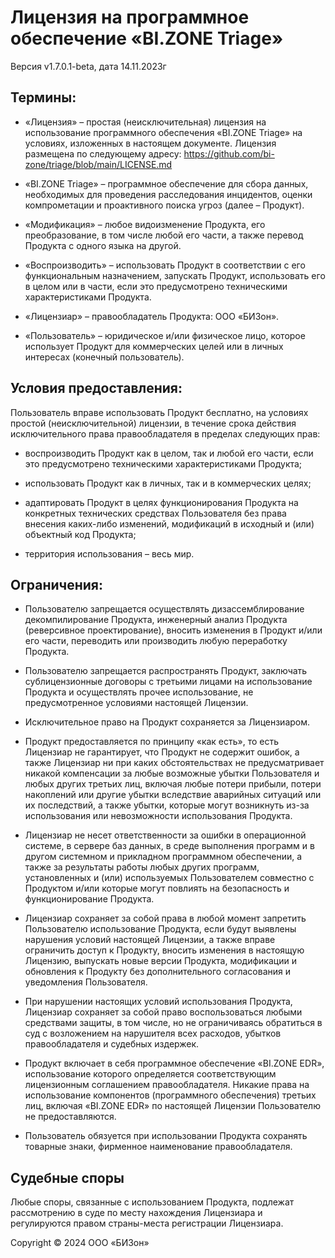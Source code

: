 # Лицензия на программное обеспечение «BI.ZONE Triage»

Версия v1.7.0.1-beta, дата 14.11.2023г


## Термины:

- «Лицензия» – простая (неисключительная) лицензия на использование программного обеспечения «BI.ZONE Triage» на условиях, изложенных в настоящем документе. Лицензия размещена по следующему адресу: https://github.com/bi-zone/triage/blob/main/LICENSE.md

- «BI.ZONE Triage» – программное обеспечение для сбора данных, необходимых для проведения расследования инцидентов, оценки компрометации и проактивного поиска угроз (далее – Продукт). 

- «Модификация» – любое видоизменение Продукта, его преобразование, в том числе любой его части, а также перевод Продукта с одного языка на другой.

- «Воспроизводить» – использовать Продукт в соответствии с его функциональным назначением, запускать Продукт, использовать его в целом или в части, если это предусмотрено техническими характеристиками Продукта.

- «Лицензиар» – правообладатель Продукта: ООО «БИЗон».

- «Пользователь» – юридическое и/или физическое лицо, которое использует Продукт для коммерческих целей или в личных интересах (конечный пользователь).


## Условия предоставления:

Пользователь вправе использовать Продукт бесплатно, на условиях простой (неисключительной) лицензии, в течение срока действия исключительного права правообладателя в пределах следующих прав:

- воспроизводить Продукт как в целом, так и любой его части, если это предусмотрено техническими характеристиками Продукта;

- использовать Продукт как в личных, так и в коммерческих целях;

- адаптировать Продукт в целях функционирования Продукта на конкретных технических средствах Пользователя без права внесения каких-либо изменений, модификаций в исходный и (или) объектный код Продукта;

- территория использования – весь мир.


## Ограничения:

- Пользователю запрещается осуществлять дизассемблирование декомпилирование Продукта, инженерный анализ Продукта (реверсивное проектирование), вносить изменения в Продукт и/или его части, переводить или производить любую переработку Продукта.

- Пользователю запрещается распространять Продукт, заключать сублицензионные договоры с третьими лицами на использование Продукта и осуществлять прочее использование, не предусмотренное условиями настоящей Лицензии.

- Исключительное право на Продукт сохраняется за Лицензиаром.

- Продукт предоставляется по принципу «как есть», то есть Лицензиар не гарантирует, что Продукт не содержит ошибок, а также Лицензиар ни при каких обстоятельствах не предусматривает никакой компенсации за любые возможные убытки Пользователя и любых других третьих лиц, включая любые потери прибыли, потери накоплений или другие убытки вследствие аварийных ситуаций или их последствий, а также убытки, которые могут возникнуть из-за использования или невозможности использования Продукта.

- Лицензиар не несет ответственности за ошибки в операционной системе, в сервере баз данных, в среде выполнения программ и в другом системном и прикладном программном обеспечении, а также за результаты работы любых других программ, установленных и (или) используемых Пользователем совместно с Продуктом и/или которые могут повлиять на безопасность и функционирование Продукта.

- Лицензиар сохраняет за собой права в любой момент запретить Пользователю использование Продукта, если будут выявлены нарушения условий настоящей Лицензии, а также вправе ограничить доступ к Продукту, вносить изменения в настоящую Лицензию, выпускать новые версии Продукта, модификации и обновления к Продукту без дополнительного согласования и уведомления Пользователя. 

- При нарушении настоящих условий использования Продукта, Лицензиар сохраняет за собой право воспользоваться любыми средствами защиты, в том числе, но не ограничиваясь обратиться в суд с возложением на нарушителя всех расходов, убытков правообладателя и судебных издержек. 

- Продукт включает в себя программное обеспечение «BI.ZONE EDR», использование которого определяется соответствующим лицензионным соглашением правообладателя. Никакие права на использование компонентов (программного обеспечения) третьих лиц, включая «BI.ZONE EDR» по настоящей Лицензии Пользователю не предоставляются. 

- Пользователь обязуется при использовании Продукта сохранять товарные знаки, фирменное наименование правообладателя.


## Судебные споры

Любые споры, связанные с использованием Продукта, подлежат рассмотрению в суде по месту нахождения Лицензиара и регулируются правом страны-места регистрации Лицензиара.

Copyright © 2024 ООО «БИЗон»
